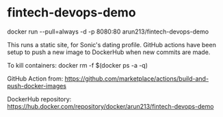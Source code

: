 # fintech-devops-demo

docker run --pull=always -d -p 8080:80 arun213/fintech-devops-demo

This runs a static site, for Sonic's dating profile. GitHub actions have been setup to push a new image to DockerHub when new commits are made. 

To kill containers: docker rm -f $(docker ps -a -q)

GitHub Action from: https://github.com/marketplace/actions/build-and-push-docker-images

DockerHub repository: https://hub.docker.com/repository/docker/arun213/fintech-devops-demo
